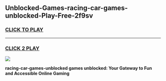 
## Unblocked-Games-racing-car-games-unblocked-Play-Free-2f9sv
<h3>
<a href="https://premium76.site?title=racing-car-games-unblocked&ref=21A">CLICK TO PLAY</a></h3>
<hr>

<h3>
<a href="https://premium76.site?title=racing-car-games-unblocked&ref=21A">CLICK 2 PLAY</a>
  
</h3>

<a href="https://premium76.site?title=racing-car-games-unblocked&ref=21A"><img src="https://clearcache.store/games.png"></a>


**racing-car-games-unblocked games unblocked: Your Gateway to Fun and Accessible Online Gaming**
